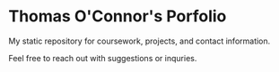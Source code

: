 # Thomas O'Connor's Porfolio

My static repository for coursework, projects, and contact information.

Feel free to reach out with suggestions or inquries.
